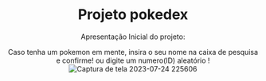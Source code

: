 <span align="center">

# Projeto pokedex
Apresentação Inicial do projeto:

Caso tenha um pokemon em mente, insira o seu nome na caixa de pesquisa e confirme! ou digite um numero(ID) aleatório !
![Captura de tela 2023-07-24 225606](https://github.com/Jairnunes1/pokedex/assets/108375184/d834c850-ab1e-4f3c-8323-417eb7a44b2a)


</span>
